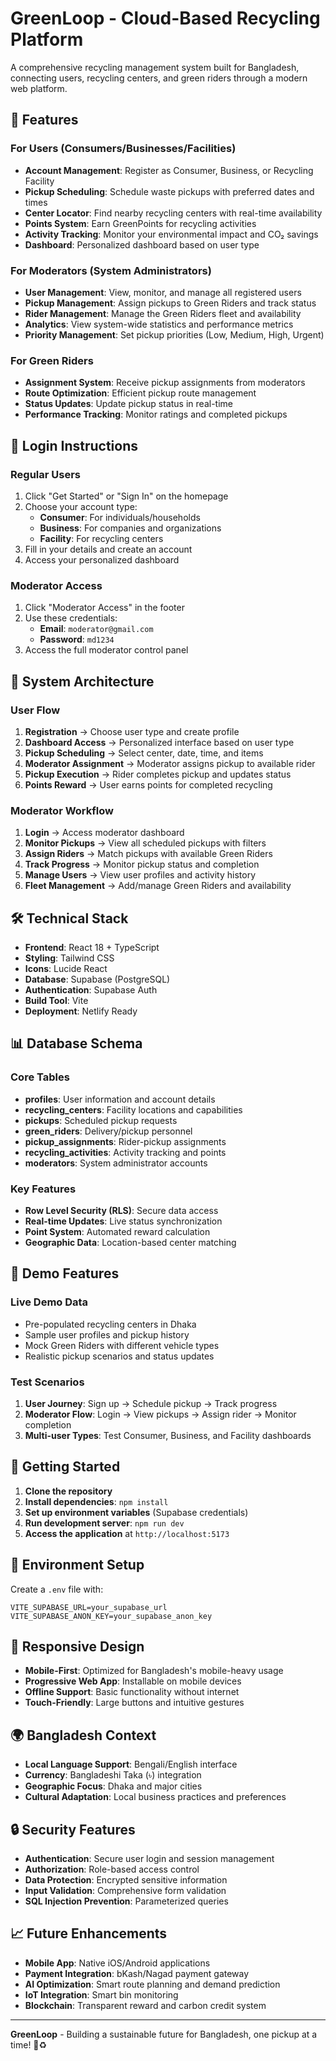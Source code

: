 # GreenLoop - Cloud-Based Recycling Platform

A comprehensive recycling management system built for Bangladesh, connecting users, recycling centers, and green riders through a modern web platform.

## 🚀 Features

### For Users (Consumers/Businesses/Facilities)
- **Account Management**: Register as Consumer, Business, or Recycling Facility
- **Pickup Scheduling**: Schedule waste pickups with preferred dates and times
- **Center Locator**: Find nearby recycling centers with real-time availability
- **Points System**: Earn GreenPoints for recycling activities
- **Activity Tracking**: Monitor your environmental impact and CO₂ savings
- **Dashboard**: Personalized dashboard based on user type

### For Moderators (System Administrators)
- **User Management**: View, monitor, and manage all registered users
- **Pickup Management**: Assign pickups to Green Riders and track status
- **Rider Management**: Manage the Green Riders fleet and availability
- **Analytics**: View system-wide statistics and performance metrics
- **Priority Management**: Set pickup priorities (Low, Medium, High, Urgent)

### For Green Riders
- **Assignment System**: Receive pickup assignments from moderators
- **Route Optimization**: Efficient pickup route management
- **Status Updates**: Update pickup status in real-time
- **Performance Tracking**: Monitor ratings and completed pickups

## 🔐 Login Instructions

### Regular Users
1. Click "Get Started" or "Sign In" on the homepage
2. Choose your account type:
   - **Consumer**: For individuals/households
   - **Business**: For companies and organizations  
   - **Facility**: For recycling centers
3. Fill in your details and create an account
4. Access your personalized dashboard

### Moderator Access
1. Click "Moderator Access" in the footer
2. Use these credentials:
   - **Email**: `moderator@gmail.com`
   - **Password**: `md1234`
3. Access the full moderator control panel

## 🎯 System Architecture

### User Flow
1. **Registration** → Choose user type and create profile
2. **Dashboard Access** → Personalized interface based on user type
3. **Pickup Scheduling** → Select center, date, time, and items
4. **Moderator Assignment** → Moderator assigns pickup to available rider
5. **Pickup Execution** → Rider completes pickup and updates status
6. **Points Reward** → User earns points for completed recycling

### Moderator Workflow
1. **Login** → Access moderator dashboard
2. **Monitor Pickups** → View all scheduled pickups with filters
3. **Assign Riders** → Match pickups with available Green Riders
4. **Track Progress** → Monitor pickup status and completion
5. **Manage Users** → View user profiles and activity history
6. **Fleet Management** → Add/manage Green Riders and availability

## 🛠️ Technical Stack

- **Frontend**: React 18 + TypeScript
- **Styling**: Tailwind CSS
- **Icons**: Lucide React
- **Database**: Supabase (PostgreSQL)
- **Authentication**: Supabase Auth
- **Build Tool**: Vite
- **Deployment**: Netlify Ready

## 📊 Database Schema

### Core Tables
- **profiles**: User information and account details
- **recycling_centers**: Facility locations and capabilities
- **pickups**: Scheduled pickup requests
- **green_riders**: Delivery/pickup personnel
- **pickup_assignments**: Rider-pickup assignments
- **recycling_activities**: Activity tracking and points
- **moderators**: System administrator accounts

### Key Features
- **Row Level Security (RLS)**: Secure data access
- **Real-time Updates**: Live status synchronization
- **Point System**: Automated reward calculation
- **Geographic Data**: Location-based center matching

## 🌟 Demo Features

### Live Demo Data
- Pre-populated recycling centers in Dhaka
- Sample user profiles and pickup history
- Mock Green Riders with different vehicle types
- Realistic pickup scenarios and status updates

### Test Scenarios
1. **User Journey**: Sign up → Schedule pickup → Track progress
2. **Moderator Flow**: Login → View pickups → Assign rider → Monitor completion
3. **Multi-user Types**: Test Consumer, Business, and Facility dashboards

## 🚀 Getting Started

1. **Clone the repository**
2. **Install dependencies**: `npm install`
3. **Set up environment variables** (Supabase credentials)
4. **Run development server**: `npm run dev`
5. **Access the application** at `http://localhost:5173`

## 🔧 Environment Setup

Create a `.env` file with:
```
VITE_SUPABASE_URL=your_supabase_url
VITE_SUPABASE_ANON_KEY=your_supabase_anon_key
```

## 📱 Responsive Design

- **Mobile-First**: Optimized for Bangladesh's mobile-heavy usage
- **Progressive Web App**: Installable on mobile devices
- **Offline Support**: Basic functionality without internet
- **Touch-Friendly**: Large buttons and intuitive gestures

## 🌍 Bangladesh Context

- **Local Language Support**: Bengali/English interface
- **Currency**: Bangladeshi Taka (৳) integration
- **Geographic Focus**: Dhaka and major cities
- **Cultural Adaptation**: Local business practices and preferences

## 🔒 Security Features

- **Authentication**: Secure user login and session management
- **Authorization**: Role-based access control
- **Data Protection**: Encrypted sensitive information
- **Input Validation**: Comprehensive form validation
- **SQL Injection Prevention**: Parameterized queries

## 📈 Future Enhancements

- **Mobile App**: Native iOS/Android applications
- **Payment Integration**: bKash/Nagad payment gateway
- **AI Optimization**: Smart route planning and demand prediction
- **IoT Integration**: Smart bin monitoring
- **Blockchain**: Transparent reward and carbon credit system

---

**GreenLoop** - Building a sustainable future for Bangladesh, one pickup at a time! 🌱♻️